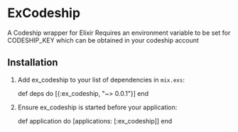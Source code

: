 # ExCodeship

A Codeship wrapper for Elixir
    Requires an environment variable to be set for CODESHIP_KEY which can be obtained in your codeship account

## Installation
  
  1. Add ex_codeship to your list of dependencies in `mix.exs`:

        def deps do
          [{:ex_codeship, "~> 0.0.1"}]
        end

  2. Ensure ex_codeship is started before your application:

        def application do
          [applications: [:ex_codeship]]
        end


